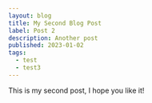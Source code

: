 ```yaml
---
layout: blog
title: My Second Blog Post
label: Post 2
description: Another post
published: 2023-01-02
tags:
  - test
  - test3
---
```


This is my second post, I hope you like it!
